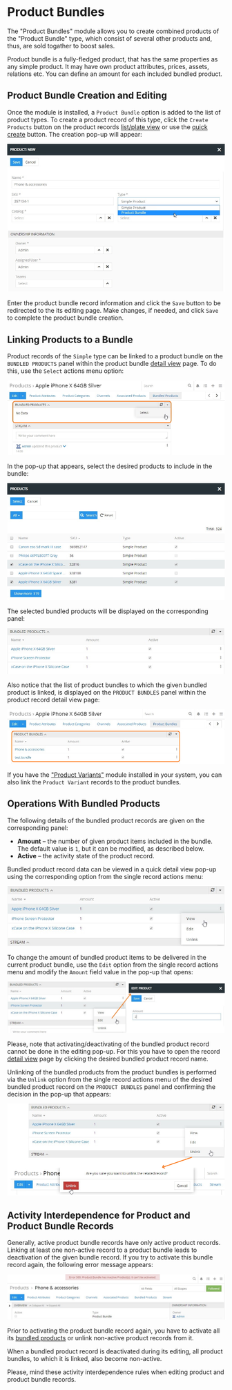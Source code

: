 # Product Bundles

The "Product Bundles" module allows you to create combined products of the "Product Bundle" type, which consist of several other products and, thus, are sold togather to boost sales. 

Product bundle is a fully-fledged product, that has the same properties as any simple product. It may have own product attributes, prices, assets, relations etc. You can define an amount for each included bundled product.


## Product Bundle Creation and Editing

Once the module is installed, a `Product Bundle` option is added to the list of product types. To create a product record of this type, click the `Create Products` button on the product records [list/plate view](https://atropim.com/help/products#listing) or use the [quick create](https://atropim.com/help/user-interface#quick-create) button. The creation pop-up will appear:

![Bundle creation](./_assets/product-bundles/bundle-creation.jpg)

Enter the product bundle record information and click the `Save` button to be redirected to the its editing page. Make changes, if needed, and click `Save` to complete the product bundle creation.

## Linking Products to a Bundle

Product records of the `Simple` type can be linked to a product bundle on the `BUNDLED PRODUCTS` panel within the product bundle [detail view](https://atropim.com/help/products) page. To do this, use the `Select` actions menu option:

![Bundled product panel](./_assets/product-bundles/bundled-product-select.jpg)

In the pop-up that appears, select the desired products to include in the bundle:

![Selection pop-up](./_assets/product-bundles/selection-popup.jpg)

The selected bundled products will be displayed on the corresponding panel:

![Bundled products](./_assets/product-bundles/bundled-products.jpg)

Also notice that the list of product bundles to which the given bundled product is linked, is displayed on the `PRODUCT BUNDLES` panel within the product record detail view page:

![Product bundles panel](./_assets/product-bundles/product-bundles-panel.jpg)

If you have the ["Product Variants"](https://atropim.com/store/product-variants) module installed in your system, you can also link the `Product Variant` records to the product bundles.

## Operations With Bundled Products

The following details of the bundled product records are given on the corresponding panel:

- **Amount** – the number of given product items included in the bundle. The default value is `1`, but it can be modified, as described below.
- **Active** – the activity state of the product record.

Bundled product record data can be viewed in a quick detail view pop-up using the corresponding option from the single record actions menu:

![Bundled products](./_assets/product-bundles/view-option.jpg)

To change the amount of bundled product items to be delivered in the current product bundle, use the `Edit` option from the single record actions menu and modify the `Amount` field value in the pop-up that opens:

![Bundled product editing](./_assets/product-bundles/bundled-product-editing.jpg)

Please, note that activating/deactivating of the bundled product record cannot be done in the editing pop-up. For this you have to open the record [detail view](https://atropim.com/help/views-and-panels#detail-view) page by clicking the desired bundled product record name. 

Unlinking of the bundled products from the product bundles is performed via the `Unlink` option from the single record actions menu of the desired bundled product record on the `PRODUCT BUNDLES` panel and confirming the decision in the pop-up that appears:

![Bundled product unlinking](./_assets/product-bundles/bundled-product-ulinking.jpg)

## Activity Interdependence for Product and Product Bundle Records

Generally, active product bundle records have only active product records. Linking at least one non-active record to a product bundle leads to deactivation of the given bundle record. If you try to activate this bundle record again, the following error message appears:

![Activation error](./_assets/product-bundles/activation-error.jpg)

Prior to activating the product bundle record again, you have to activate all its [bundled products](#operations-with-bundled-products) or unlink non-active product records from it. 

When a bundled product record is deactivated during its editing, all product bundles, to which it is linked, also become non-active. 

Please, mind these activity interdependence rules when editing product and product bundle records.
